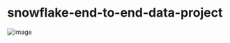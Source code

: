 # snowflake-end-to-end-data-project


![image](https://github.com/datapopcorn/snowflake-end-to-end-data-project/assets/142566886/cc1e3844-b9d7-48a8-8dfa-e8d6413fd6ef)
